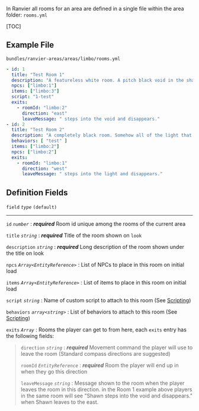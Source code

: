 In Ranvier all rooms for an area are defined in a single file within the area folder: `rooms.yml`

[TOC]

## Example File

`bundles/ranvier-areas/areas/limbo/rooms.yml`
``` yaml
- id: 1
  title: "Test Room 1"
  description: "A featureless white room. A pitch black void in the shape of archway can be seen on the east side of the room."
  npcs: ["limbo:1"]
  items: ["limbo:3"]
  script: "1-test"
  exits:
    - roomId: "limbo:2"
      direction: "east"
      leaveMessage: " steps into the void and disappears."
- id: 2
  title: "Test Room 2"
  description: "A completely black room. Somehow all of the light that should be coming from the room to the west does not pass through the archway. A single lightbulb hangs from the ceiling illuminating a small area."
  behaviors: [ "test" ]
  items: ["limbo:2"]
  npcs: ["limbo:2"]
  exits:
    - roomId: "limbo:1"
      direction: "west"
      leaveMessage: " steps into the light and disappears."

```

## Definition Fields

`field` _`type`_ `(default)`

----

`id` _`number`_
:    ***required*** Room id unique among the rooms of the current area

`title` _`string`_
:    ***required*** Title of the room shown on `look`

`description` _`string`_
:    ***required*** Long description of the room shown under the title on look

`npcs` _`Array<EntityReference>`_
:    List of NPCs to place in this room on initial load

`items` _`Array<EntityReference>`_
:    List of items to place in this room on initial load

`script` _`string`_
:    Name of custom script to attach to this room (See [Scripting](scripting.md))

`behaviors` _`array<string>`_
:    List of behaviors to attach to this room (See [Scripting](scripting.md))

`exits` _`Array`_
:    Rooms the player can get to from here, each `exits` entry has the following fields:

> `direction` _`string`_
> :    ***required*** Movement command the player will use to leave the room (Standard compass directions are suggested)
> 
> `roomId` _`EntityReference`_
> :    ***required*** Room the player will end up in when they go this direction
> 
> `leaveMessage` _`string`_
> :    Message shown to the room when the player leaves the room in this direction. in the Room 1 example above players in the same room will see "Shawn steps into the void and disappears." when Shawn leaves to the east.
